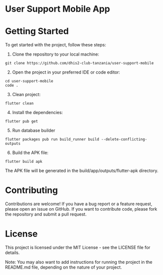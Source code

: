 # User Support Mobile App


# Getting Started
To get started with the project, follow these steps:

1. Clone the repository to your local machine:

```
git clone https://github.com/dhis2-club-tanzania/user-support-mobile
```

2. Open the project in your preferred IDE or code editor:

``` 
cd user-support-mobile
code .  
```

3. Clean project:
```
flutter clean
```

4. Install the dependencies:
```
flutter pub get
```

5. Run database builder
```
flutter packages pub run build_runner build --delete-conflicting-outputs
```

6. Build the APK file:

```
flutter build apk
```

The APK file will be generated in the build/app/outputs/flutter-apk directory.

# Contributing
Contributions are welcome! If you have a bug report or a feature request, please open an issue on GitHub. If you want to contribute code, please fork the repository and submit a pull request.

# License
This project is licensed under the MIT License - see the LICENSE file for details.

Note: You may also want to add instructions for running the project in the README.md file, depending on the nature of your project.
